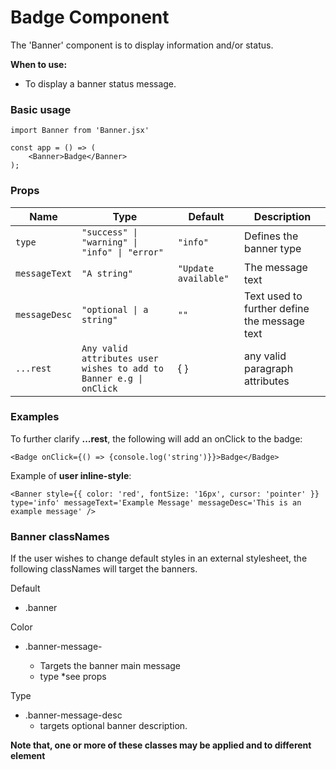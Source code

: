 # Badge Component

The 'Banner' component is to display information and/or status.

**When to use:**
- To display a banner status message.


### Basic usage
```
import Banner from 'Banner.jsx'

const app = () => (
    <Banner>Badge</Banner>
);
```
### Props

| Name      | Type          | Default       | Description                                 |
|-----------|---------------|---------------|---------------------------------------------|
| `type` | `"success" \| "warning" \| "info" \| "error"`      | `"info"`   | Defines the banner type        |
| `messageText`    | `"A string"` |  `"Update available"`  | The message text
| `messageDesc` | `"optional \| a string"`    | `""`   | Text used to further define the message text |
| `...rest` | `Any valid attributes user wishes to add to Banner e.g \| onClick`   | { } | any valid paragraph attributes

### Examples

 To further clarify **...rest**, the following will add an onClick to the badge:
```
<Badge onClick={() => {console.log('string')}}>Badge</Badge>
```

Example of **user inline-style**:
```
<Banner style={{ color: 'red', fontSize: '16px', cursor: 'pointer' }} type='info' messageText='Example Message' messageDesc='This is an example message' />
```

### Banner classNames
If the user wishes to change default styles in an external stylesheet, the following classNames will target the banners.


Default 
- .banner

Color
- .banner-message-<type>
    - Targets the banner main message
    - type *see props

Type
- .banner-message-desc
    - targets optional banner description.

**Note that, one or more of these classes may be applied and to different element**

